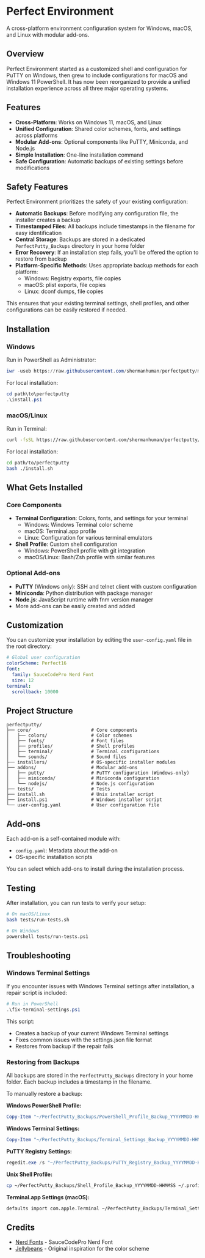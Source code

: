 # Perfect Environment

A cross-platform environment configuration system for Windows, macOS, and Linux with modular add-ons.

## Overview

Perfect Environment started as a customized shell and configuration for PuTTY on Windows, then grew to include configurations for macOS and Windows 11 PowerShell. It has now been reorganized to provide a unified installation experience across all three major operating systems.

## Features

- **Cross-Platform**: Works on Windows 11, macOS, and Linux
- **Unified Configuration**: Shared color schemes, fonts, and settings across platforms
- **Modular Add-ons**: Optional components like PuTTY, Miniconda, and Node.js
- **Simple Installation**: One-line installation command
- **Safe Configuration**: Automatic backups of existing settings before modifications

## Safety Features

Perfect Environment prioritizes the safety of your existing configuration:

- **Automatic Backups**: Before modifying any configuration file, the installer creates a backup
- **Timestamped Files**: All backups include timestamps in the filename for easy identification
- **Central Storage**: Backups are stored in a dedicated `PerfectPutty_Backups` directory in your home folder
- **Error Recovery**: If an installation step fails, you'll be offered the option to restore from backup
- **Platform-Specific Methods**: Uses appropriate backup methods for each platform:
  - Windows: Registry exports, file copies
  - macOS: plist exports, file copies
  - Linux: dconf dumps, file copies

This ensures that your existing terminal settings, shell profiles, and other configurations can be easily restored if needed.

## Installation

### Windows

Run in PowerShell as Administrator:

```powershell
iwr -useb https://raw.githubusercontent.com/shermanhuman/perfectputty/master/install.ps1 | iex
```

For local installation:
```powershell
cd path\to\perfectputty
.\install.ps1
```

### macOS/Linux


Run in Terminal:
```bash
curl -fsSL https://raw.githubusercontent.com/shermanhuman/perfectputty/master/install.sh | bash
```

For local installation:
```bash
cd path/to/perfectputty
bash ./install.sh
```

## What Gets Installed

### Core Components

- **Terminal Configuration**: Colors, fonts, and settings for your terminal
  - Windows: Windows Terminal color scheme
  - macOS: Terminal.app profile
  - Linux: Configuration for various terminal emulators
- **Shell Profile**: Custom shell configuration
  - Windows: PowerShell profile with git integration
  - macOS/Linux: Bash/Zsh profile with similar features

### Optional Add-ons

- **PuTTY** (Windows only): SSH and telnet client with custom configuration
- **Miniconda**: Python distribution with package manager
- **Node.js**: JavaScript runtime with fnm version manager
- More add-ons can be easily created and added

## Customization

You can customize your installation by editing the `user-config.yaml` file in the root directory:

```yaml
# Global user configuration
colorScheme: Perfect16
font:
  family: SauceCodePro Nerd Font
  size: 12
terminal:
  scrollback: 10000
```

## Project Structure

```
perfectputty/
├── core/                      # Core components
│   ├── colors/                # Color schemes
│   ├── fonts/                 # Font files
│   ├── profiles/              # Shell profiles
│   ├── terminal/              # Terminal configurations
│   └── sounds/                # Sound files
├── installers/                # OS-specific installer modules
├── addons/                    # Modular add-ons
│   ├── putty/                 # PuTTY configuration (Windows-only)
│   ├── miniconda/             # Miniconda configuration
│   └── nodejs/                # Node.js configuration
├── tests/                     # Tests
├── install.sh                 # Unix installer script
├── install.ps1                # Windows installer script
└── user-config.yaml           # User configuration file
```

## Add-ons

Each add-on is a self-contained module with:

- `config.yaml`: Metadata about the add-on
- OS-specific installation scripts

You can select which add-ons to install during the installation process.

## Testing

After installation, you can run tests to verify your setup:

```bash
# On macOS/Linux
bash tests/run-tests.sh

# On Windows
powershell tests/run-tests.ps1
```

## Troubleshooting

### Windows Terminal Settings

If you encounter issues with Windows Terminal settings after installation, a repair script is included:

```powershell
# Run in PowerShell
.\fix-terminal-settings.ps1
```

This script:
- Creates a backup of your current Windows Terminal settings
- Fixes common issues with the settings.json file format
- Restores from backup if the repair fails

### Restoring from Backups

All backups are stored in the `PerfectPutty_Backups` directory in your home folder. Each backup includes a timestamp in the filename.

To manually restore a backup:

**Windows PowerShell Profile:**
```powershell
Copy-Item "~/PerfectPutty_Backups/PowerShell_Profile_Backup_YYYYMMDD-HHMMSS.ps1" $PROFILE
```

**Windows Terminal Settings:**
```powershell
Copy-Item "~/PerfectPutty_Backups/Terminal_Settings_Backup_YYYYMMDD-HHMMSS.json" "$env:LocalAppData\Packages\Microsoft.WindowsTerminal_8wekyb3d8bbwe\LocalState\settings.json"
```

**PuTTY Registry Settings:**
```powershell
regedit.exe /s "~/PerfectPutty_Backups/PuTTY_Registry_Backup_YYYYMMDD-HHMMSS.reg"
```

**Unix Shell Profile:**
```bash
cp ~/PerfectPutty_Backups/Shell_Profile_Backup_YYYYMMDD-HHMMSS ~/.profile
```

**Terminal.app Settings (macOS):**
```bash
defaults import com.apple.Terminal ~/PerfectPutty_Backups/Terminal_Settings_Backup_YYYYMMDD-HHMMSS.plist
```

## Credits

- [Nerd Fonts](https://www.nerdfonts.com/) - SauceCodePro Nerd Font
- [Jellybeans](https://github.com/nanotech/jellybeans.vim) - Original inspiration for the color scheme
